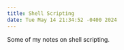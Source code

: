 ```yaml
---
title: Shell Scripting
date: Tue May 14 21:34:52 -0400 2024
---
```


Some of my notes on shell scripting.
